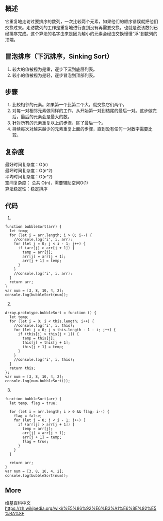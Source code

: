 ## 概述 

它重复地走访过要排序的数列，一次比较两个元素，如果他们的顺序错误就把他们交换过来。走访数列的工作是重复地进行直到没有再需要交换，也就是说该数列已经排序完成。这个算法的名字由来是因为越小的元素会经由交换慢慢“浮”到数列的顶端。  

## 冒泡排序（下沉排序，Sinking Sort） 

1. 较大的值被视为是重，逐步下沉到底层列表。  
2. 较小的值被视为是轻，逐步冒泡到顶部列表。  

## 步骤 

1. 比较相邻的元素。如果第一个比第二个大，就交换它们两个。  
2. 对每一对相邻元素做同样的工作，从开始第一对到结尾的最后一对。这步做完后，最后的元素会是最大的数。 
3. 针对所有的元素重复以上的步骤，除了最后一个。  
4. 持续每次对越来越少的元素重复上面的步骤，直到没有任何一对数字需要比较。  

## 复杂度 

最好时间复杂度：O(n)   
最坏时间复杂度：O(n^2)   
平均时间复杂度：O(n^2)   
空间复杂度： 总共 O(n)，需要辅助空间O(1)   
算法稳定性：稳定排序 

## 代码

1. 
```
function bubbleSort(arr) {
  let temp;
  for (let i = arr.length; i > 0; i--) {
    //console.log('i', i, arr);
    for (let j = 0; j < i - 1; j++) {
      if (arr[j] > arr[j + 1]) {
        temp = arr[j];
        arr[j] = arr[j + 1];
        arr[j + 1] = temp;
      }
    }
    //console.log('i', i, arr);
  }
  return arr;
}
var num = [3, 8, 10, 4, 2];
console.log(bubbleSort(num));
```

2. 
```
Array.prototype.bubbleSort = function () {
  let temp;
  for (let i = 0; i < this.length; i++) {
    //console.log('i', i, this);
    for (let j = 0; j < this.length - 1 - i; j++) {
      if (this[j] > this[j + 1]) {
        temp = this[j];
        this[j] = this[j + 1];
        this[j + 1] = temp;
      }
    }
    //console.log('i', i, this);
  }
  return this;
};
var num = [3, 8, 10, 4, 2];
console.log(num.bubbleSort());
```

3. 

```
function bubbleSort(arr) {
  let temp, flag = true;

  for (let i = arr.length; i > 0 && flag; i--) {
    flag = false;
    for (let j = 0; j < i - 1; j++) {
      if (arr[j] > arr[j + 1]) {
        temp = arr[j];
        arr[j] = arr[j + 1];
        arr[j + 1] = temp;
        flag = true;
      }
    }
  }

  return arr;
}
var num = [3, 8, 10, 4, 2];
console.log(bubbleSort(num));
```

## More  

维基百科中文  
https://zh.wikipedia.org/wiki/%E5%86%92%E6%B3%A1%E6%8E%92%E5%BA%8F
